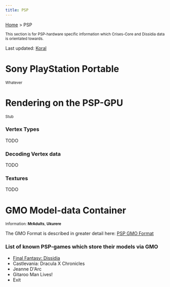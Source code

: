 ```yaml
---
title: PSP
---
```


[Home](index.md) > PSP

<small> This section is for PSP-hardware specific information which Crises-Core and Dissidia data is orientated towards. </small>

Last updated: [Koral](User:Koral.md)

  

# Sony PlayStation Portable

<small>Whatever</small>

  

# Rendering on the PSP-GPU

<small>Stub</small>

### Vertex Types

TODO

  

### Decoding Vertex data

TODO

  

### Textures

TODO

  

# GMO Model-data Container

<small>Information: **MrAdults**, **Ukurere**</small>

  
The GMO Format is described in greater detail here: [PSP GMO Format](PSP/GMO_Format.md)

  

### List of known PSP-games which store their models via GMO

-   [Final Fantasy: Dissidia](Dissidia.md)
-   Castlevania: Dracula X Chronicles
-   Jeanne D'Arc
-   Gitaroo Man Lives!
-   Exit
